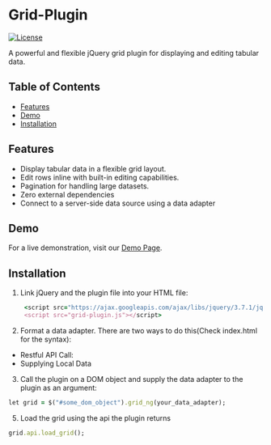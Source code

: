 # Grid-Plugin

[![License](https://img.shields.io/badge/License-MIT-blue.svg)](LICENSE)

A powerful and flexible jQuery grid plugin for displaying and editing tabular data.

## Table of Contents

- [Features](#features)
- [Demo](#demo)
- [Installation](#installation)

## Features

- Display tabular data in a flexible grid layout.
- Edit rows inline with built-in editing capabilities.
- Pagination for handling large datasets.
- Zero external dependencies
- Connect to a server-side data source using a data adapter
  
## Demo

For a live demonstration, visit our [Demo Page](https://global-virtual-networks.github.io/Grid-Plugin/).

## Installation

1. Link jQuery and the plugin file into your HTML file:
   ```ruby
    <script src="https://ajax.googleapis.com/ajax/libs/jquery/3.7.1/jquery.min.js"></script>
    <script src="grid-plugin.js"></script>
    ```

2. Format a data adapter. There are two ways to do this(Check index.html for the syntax):
  - Restful API Call:
  - Supplying Local Data

3. Call the plugin on a DOM object and supply the data adapter to the plugin as an argument:
  ```ruby
  let grid = $("#some_dom_object").grid_ng(your_data_adapter);
  ```

5. Load the grid using the api the plugin returns
  ```ruby
  grid.api.load_grid();
  ```
